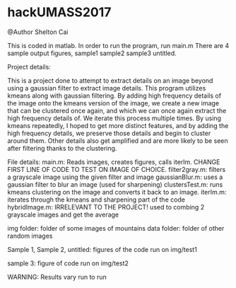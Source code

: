 # hackUMASS2017
@Author Shelton Cai

This is coded in matlab.
In order to run the program, run main.m
There are 4 sample output figures, sample1 sample2 sample3 untitled.

Project details:

This is a project done to attempt to extract details on an image beyond using a gaussian filter to extract image details. This program utilizes kmeans along with gaussian filtering. By adding high frequency details of the image onto the kmeans version of the image, we create a new image that can be clustered once again, and which we can once again extract the high frequency details of. We iterate this process multiple times. By using kmeans repeatedly, I hoped to get more distinct features, and by adding the high frequency details, we preserve those details and begin to cluster around them. Other details also get amplified and are more likely to be seen after filtering thanks to the clustering.

File details:
main.m: Reads images, creates figures, calls iterIm. CHANGE FIRST LINE OF CODE TO TEST ON IMAGE OF CHOICE.
filter2gray.m: filters a grayscale image using the given filter and image
gaussianBlur.m: uses a gaussian filter to blur an image (used for sharpening)
clustersTest.m: runs kmeans clustering on the image and converts it back to an image.
iterIm.m: iterates through the kmeans and sharpening part of the code
hybridImage.m: IRRELEVANT TO THE PROJECT! used to combing 2 grayscale images and get the average

img folder: folder of some images of mountains
data folder: folder of other random images

Sample 1, Sample 2, untitled:
figures of the code run on img/test1

sample 3:
figure of code run on img/test2

WARNING: Results vary run to run

